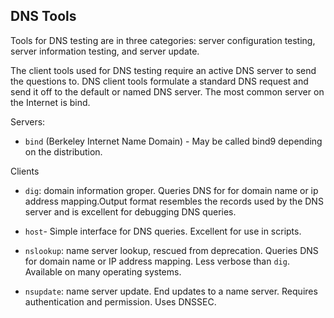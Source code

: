 ## DNS Tools

Tools for DNS testing are in three categories: server configuration testing, server information testing, and server update.

The client tools used for DNS testing require an active DNS server to send the questions to. DNS client tools formulate a standard DNS request and send it off to the default or named DNS server. The most common server on the Internet is bind.

Servers:

- `bind` (Berkeley Internet Name Domain) - May be called bind9 depending on the distribution.

Clients

- `dig`: domain information groper. Queries DNS for for domain name or ip address mapping.Output format resembles the records used by the DNS server and is excellent for debugging DNS queries.

- `host`- Simple interface for DNS queries. Excellent for use in scripts.
- `nslookup`: name server lookup, rescued from deprecation. Queries DNS for domain name or IP address mapping. Less verbose than `dig`. Available on many operating systems.
- `nsupdate`: name server update. End updates to a name server. Requires authentication and permission. Uses DNSSEC.